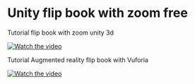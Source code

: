 # Unity flip book with zoom free


Tutorial  flip book with zoom unity 3d

[![Watch the video](https://img.youtube.com/vi/CAEA3sSb92A/0.jpg)](https://youtu.be/CAEA3sSb92A)


Tutorial Augmented reality flip book with Vuforia <br>


[![Watch the video](https://img.youtube.com/vi/Wj903btl-dg/0.jpg)](https://youtu.be/Wj903btl-dg)

